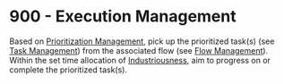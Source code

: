 # 900 - Execution Management

Based on [Prioritization Management](https://github.com/vanHeemstraSystems/prioritization-management), pick up the prioritized task(s) (see [Task Management](https://github.com/vanHeemstraSystems/task-management)) from the associated flow (see [Flow Management](https://github.com/vanHeemstraSystems/flow-management)). Within the set time allocation of [Industriousness](https://github.com/vanHeemstraSystems/industriousness), aim to progress on or complete the prioritized task(s). 
